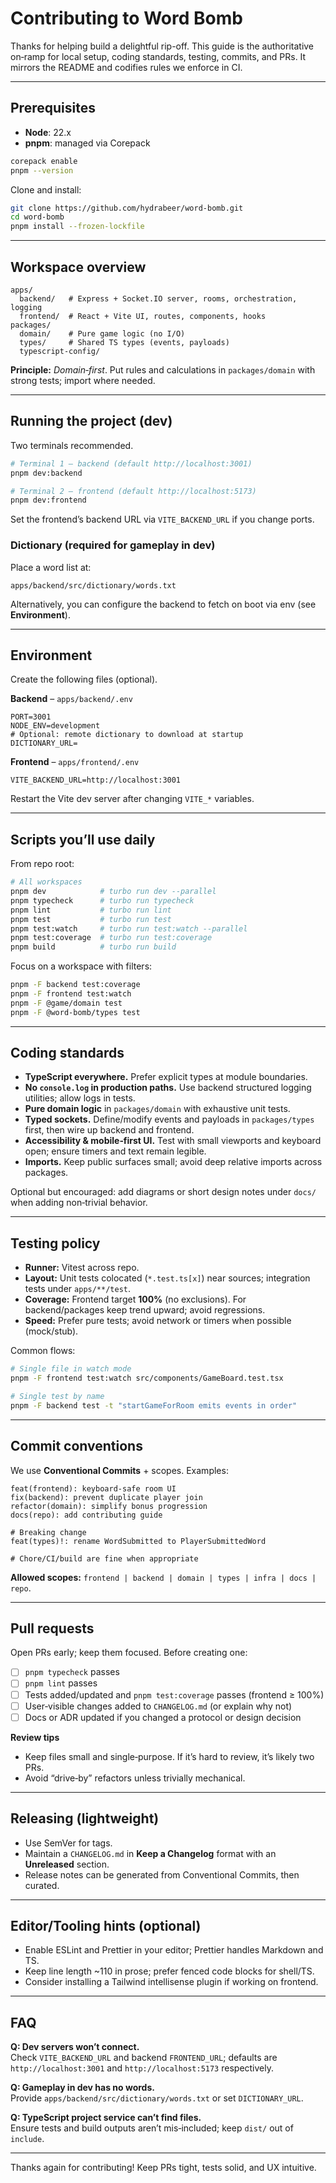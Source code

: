 # Contributing to Word Bomb

Thanks for helping build a delightful rip-off. This guide is the authoritative on‑ramp for local setup, coding standards, testing, commits, and PRs. It mirrors the README and codifies rules we enforce in CI.

---

## Prerequisites

- **Node**: 22.x
- **pnpm**: managed via Corepack

```bash
corepack enable
pnpm --version
```

Clone and install:
```bash
git clone https://github.com/hydrabeer/word-bomb.git
cd word-bomb
pnpm install --frozen-lockfile
```

---

## Workspace overview

```
apps/
  backend/   # Express + Socket.IO server, rooms, orchestration, logging
  frontend/  # React + Vite UI, routes, components, hooks
packages/
  domain/    # Pure game logic (no I/O)
  types/     # Shared TS types (events, payloads)
  typescript-config/
```

**Principle:** _Domain‑first_. Put rules and calculations in `packages/domain` with strong tests; import where needed.

---

## Running the project (dev)

Two terminals recommended.

```bash
# Terminal 1 – backend (default http://localhost:3001)
pnpm dev:backend

# Terminal 2 – frontend (default http://localhost:5173)
pnpm dev:frontend
```

Set the frontend’s backend URL via `VITE_BACKEND_URL` if you change ports.

### Dictionary (required for gameplay in dev)

Place a word list at:
```
apps/backend/src/dictionary/words.txt
```
Alternatively, you can configure the backend to fetch on boot via env (see **Environment**).

---

## Environment

Create the following files (optional).

**Backend** – `apps/backend/.env`
```
PORT=3001
NODE_ENV=development
# Optional: remote dictionary to download at startup
DICTIONARY_URL=
```

**Frontend** – `apps/frontend/.env`
```
VITE_BACKEND_URL=http://localhost:3001
```

Restart the Vite dev server after changing `VITE_*` variables.

---

## Scripts you’ll use daily

From repo root:
```bash
# All workspaces
pnpm dev            # turbo run dev --parallel
pnpm typecheck      # turbo run typecheck
pnpm lint           # turbo run lint
pnpm test           # turbo run test
pnpm test:watch     # turbo run test:watch --parallel
pnpm test:coverage  # turbo run test:coverage
pnpm build          # turbo run build
```

Focus on a workspace with filters:
```bash
pnpm -F backend test:coverage
pnpm -F frontend test:watch
pnpm -F @game/domain test
pnpm -F @word-bomb/types test
```

---

## Coding standards

- **TypeScript everywhere.** Prefer explicit types at module boundaries.
- **No `console.log` in production paths.** Use backend structured logging utilities; allow logs in tests.
- **Pure domain logic** in `packages/domain` with exhaustive unit tests.
- **Typed sockets.** Define/modify events and payloads in `packages/types` first, then wire up backend and frontend.
- **Accessibility & mobile‑first UI.** Test with small viewports and keyboard open; ensure timers and text remain legible.
- **Imports.** Keep public surfaces small; avoid deep relative imports across packages.

Optional but encouraged: add diagrams or short design notes under `docs/` when adding non‑trivial behavior.

---

## Testing policy

- **Runner:** Vitest across repo.
- **Layout:** Unit tests colocated (`*.test.ts[x]`) near sources; integration tests under `apps/**/test`.
- **Coverage:** Frontend target **100%** (no exclusions). For backend/packages keep trend upward; avoid regressions.
- **Speed:** Prefer pure tests; avoid network or timers when possible (mock/stub).

Common flows:
```bash
# Single file in watch mode
pnpm -F frontend test:watch src/components/GameBoard.test.tsx

# Single test by name
pnpm -F backend test -t "startGameForRoom emits events in order"
```

---

## Commit conventions

We use **Conventional Commits** + scopes. Examples:

```
feat(frontend): keyboard‑safe room UI
fix(backend): prevent duplicate player join
refactor(domain): simplify bonus progression
docs(repo): add contributing guide

# Breaking change
feat(types)!: rename WordSubmitted to PlayerSubmittedWord

# Chore/CI/build are fine when appropriate
```

**Allowed scopes:** `frontend | backend | domain | types | infra | docs | repo`.

---

## Pull requests

Open PRs early; keep them focused. Before creating one:

- [ ] `pnpm typecheck` passes
- [ ] `pnpm lint` passes
- [ ] Tests added/updated and `pnpm test:coverage` passes (frontend ≥ 100%)
- [ ] User‑visible changes added to `CHANGELOG.md` (or explain why not)
- [ ] Docs or ADR updated if you changed a protocol or design decision

**Review tips**
- Keep files small and single‑purpose. If it’s hard to review, it’s likely two PRs.
- Avoid “drive‑by” refactors unless trivially mechanical.

---

## Releasing (lightweight)

- Use SemVer for tags.
- Maintain a `CHANGELOG.md` in **Keep a Changelog** format with an **Unreleased** section.
- Release notes can be generated from Conventional Commits, then curated.

---

## Editor/Tooling hints (optional)

- Enable ESLint and Prettier in your editor; Prettier handles Markdown and TS.
- Keep line length ~110 in prose; prefer fenced code blocks for shell/TS.
- Consider installing a Tailwind intellisense plugin if working on frontend.

---

## FAQ

**Q: Dev servers won’t connect.**  
Check `VITE_BACKEND_URL` and backend `FRONTEND_URL`; defaults are `http://localhost:3001` and `http://localhost:5173` respectively.

**Q: Gameplay in dev has no words.**  
Provide `apps/backend/src/dictionary/words.txt` or set `DICTIONARY_URL`.

**Q: TypeScript project service can’t find files.**  
Ensure tests and build outputs aren’t mis‑included; keep `dist/` out of `include`.

---

Thanks again for contributing! Keep PRs tight, tests solid, and UX intuitive.

